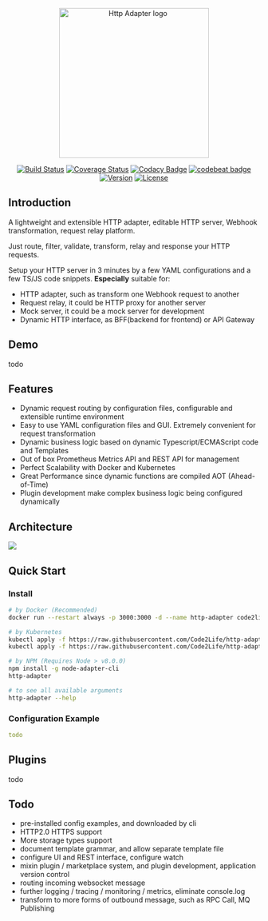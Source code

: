 <p align="center"><a href="javascript:void(0);" target="_blank" rel="noreferrer"><img width="300" src="http://filecdn.code2life.top/http_adapter_logo_transparent.png" alt="Http Adapter logo"></a></p>

<p align="center">
  <a href="https://circleci.com/gh/code2life/http-adapter/tree/master"><img src="https://circleci.com/gh/Code2Life/http-adapter.svg?style=svg" alt="Build Status"></a>
  <a href="https://codecov.io/gh/code2life/http-adapter/"><img src="https://img.shields.io/codecov/c/github/code2life/http-adapter/master.svg" alt="Coverage Status"></a>
  <a href="https://www.codacy.com/app/Code2Life/http-adapter?utm_source=github.com&amp;utm_medium=referral&amp;utm_content=Code2Life/http-adapter&amp;utm_campaign=Badge_Grade"><img src="https://api.codacy.com/project/badge/Grade/e93d8415d1074997abc36c2918f079e3" alt="Codacy Badge"></a>
  <a href="https://codebeat.co/projects/github-com-code2life-http-adapter-master"><img alt="codebeat badge" src="https://codebeat.co/badges/a2025aec-3af4-484e-8b2a-a0a597f69867" /></a>
  <a href="https://www.npmjs.com/package/node-adapter"><img src="https://img.shields.io/npm/v/node-adapter.svg" alt="Version"></a>
  <a href="https://www.npmjs.com/package/node-adapter"><img src="https://img.shields.io/github/license/Code2Life/http-adapter.svg" alt="License"></a>
</p>

## Introduction
A lightweight and extensible HTTP adapter, editable HTTP server, Webhook transformation, request relay platform.

Just route, filter, validate, transform, relay and response your HTTP requests.

Setup your HTTP server in 3 minutes by a few YAML configurations and a few TS/JS code snippets.
**Especially** suitable for:
- HTTP adapter, such as transform one Webhook request to another
- Request relay, it could be HTTP proxy for another server
- Mock server, it could be a mock server for development
- Dynamic HTTP interface, as BFF(backend for frontend) or API Gateway

## Demo
todo

## Features
- Dynamic request routing by configuration files, configurable and extensible runtime environment
- Easy to use YAML configuration files and GUI. Extremely convenient for request transformation
- Dynamic business logic based on dynamic Typescript/ECMAScript code and Templates
- Out of box Prometheus Metrics API and REST API for management
- Perfect Scalability with Docker and Kubernetes
- Great Performance since dynamic functions are compiled AOT (Ahead-of-Time)
- Plugin development make complex business logic being configured dynamically

## Architecture
![](http://filecdn.code2life.top/http-adapter-architecture-v2.png)

## Quick Start

### Install
```bash
# by Docker (Recommended)
docker run --restart always -p 3000:3000 -d --name http-adapter code2life/http-adapter:v1

# by Kubernetes
kubectl apply -f https://raw.githubusercontent.com/Code2Life/http-adapter/master/build/kubernetes/deployment.yaml
kubectl apply -f https://raw.githubusercontent.com/Code2Life/http-adapter/master/build/kubernetes/service.yaml

# by NPM (Requires Node > v8.0.0)
npm install -g node-adapter-cli
http-adapter

# to see all available arguments
http-adapter --help
```

### Configuration Example
```yaml
todo
```

## Plugins
todo

## Todo
- pre-installed config examples, and downloaded by cli
- HTTP2.0 HTTPS support
- More storage types support
- document template grammar, and allow separate template file
- configure UI and REST interface, configure watch
- mixin plugin / marketplace system, and plugin development, application version control
- routing incoming websocket message
- further logging / tracing / monitoring / metrics, eliminate console.log
- transform to more forms of outbound message, such as RPC Call, MQ Publishing
